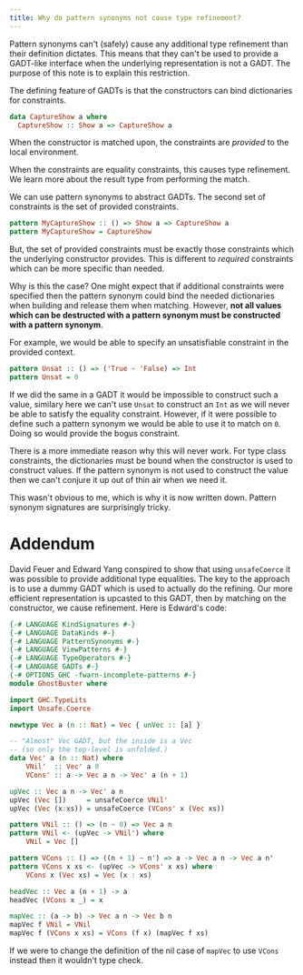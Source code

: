 ```yaml
---
title: Why do pattern synonyms not cause type refinement?
---
```


Pattern synonyms can't (safely) cause any additional type refinement than
their definition dictates.
This means that they can't be used to provide a GADT-like interface
when the underlying representation is not a GADT.
The purpose of this note is to explain this restriction.

<!--more-->

The defining feature of GADTs is that the constructors can bind
dictionaries for constraints.

```haskell
data CaptureShow a where
  CaptureShow :: Show a => CaptureShow a
```

When the constructor is matched upon, the constraints are *provided*
to the local environment.

When the constraints are equality constraints, this causes
type refinement. We learn more about the result type from
performing the match.

We can use pattern synonyms to abstract GADTs. The second set of
constraints is the set of provided constraints.

```haskell
pattern MyCaptureShow :: () => Show a => CaptureShow a
pattern MyCaptureShow = CaptureShow
```

But, the set of provided constraints must be exactly those constraints
which the underlying constructor provides. This is different to *required*
constraints which can be more specific than needed.

Why is this the case? One might expect that if additional constraints were
specified then the pattern synonym could bind the needed
dictionaries when building and release them when matching. However,
**not all values which can be destructed with a pattern synonym must be
constructed with a pattern synonym**.

For example, we would be able to specify an unsatisfiable constraint in the
provided context.

```haskell
pattern Unsat :: () => ('True ~ 'False) => Int
pattern Unsat = 0
```

If we did the same in a GADT it would be impossible to construct such
a value, similary here we can't use `Unsat` to construct an `Int` as
we will never be able to satisfy the equality constraint. However,
if it were possible to define such a pattern synonym we would be
able to use it to match on `0`. Doing so would provide
the bogus constraint.

There is a more immediate reason why this will never work.
For type class constraints, the dictionaries must
be bound when the constructor is used to construct values. If the pattern
synonym is not used to construct the value then we can't conjure it up
out of thin air when we need it.

This wasn't obvious to me, which is why it is now written down.
Pattern synonym signatures are surprisingly tricky.

# Addendum

David Feuer and Edward Yang conspired to show that using `unsafeCoerce`
it was possible to provide additional type equalities. The key to
the approach is to use a dummy GADT which is used to actually do the refining.
Our more efficient representation is upcasted to this GADT, then by matching on
the constructor, we cause refinement. Here is Edward's
code:

```haskell
{-# LANGUAGE KindSignatures #-}
{-# LANGUAGE DataKinds #-}
{-# LANGUAGE PatternSynonyms #-}
{-# LANGUAGE ViewPatterns #-}
{-# LANGUAGE TypeOperators #-}
{-# LANGUAGE GADTs #-}
{-# OPTIONS_GHC -fwarn-incomplete-patterns #-}
module GhostBuster where

import GHC.TypeLits
import Unsafe.Coerce

newtype Vec a (n :: Nat) = Vec { unVec :: [a] }

-- "Almost" Vec GADT, but the inside is a Vec
-- (so only the top-level is unfolded.)
data Vec' a (n :: Nat) where
    VNil'  :: Vec' a 0
    VCons' :: a -> Vec a n -> Vec' a (n + 1)

upVec :: Vec a n -> Vec' a n
upVec (Vec [])     = unsafeCoerce VNil'
upVec (Vec (x:xs)) = unsafeCoerce (VCons' x (Vec xs))

pattern VNil :: () => (n ~ 0) => Vec a n
pattern VNil <- (upVec -> VNil') where
    VNil = Vec []

pattern VCons :: () => ((n + 1) ~ n') => a -> Vec a n -> Vec a n'
pattern VCons x xs <- (upVec -> VCons' x xs) where
    VCons x (Vec xs) = Vec (x : xs)

headVec :: Vec a (n + 1) -> a
headVec (VCons x _) = x

mapVec :: (a -> b) -> Vec a n -> Vec b n
mapVec f VNil = VNil
mapVec f (VCons x xs) = VCons (f x) (mapVec f xs)
```

If we were to change the definition of the nil case of `mapVec` to use `VCons`
instead then it wouldn't type check.






